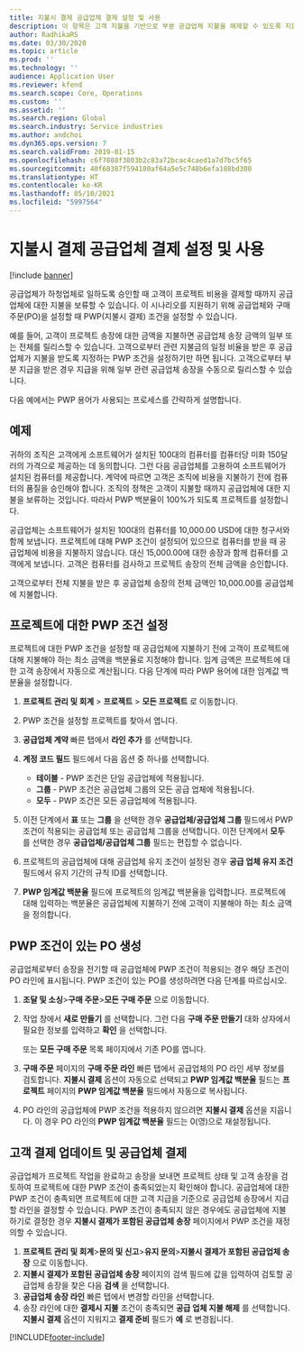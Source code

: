 ```yaml
---
title: 지불시 결제 공급업체 결제 설정 및 사용
description: 이 항목은 고객 지불을 기반으로 부분 공급업체 지불을 해제할 수 있도록 지불시 결제(PWP) 조건을 작성하는 방법을 설명합니다.
author: RadhikaRS
ms.date: 03/30/2020
ms.topic: article
ms.prod: ''
ms.technology: ''
audience: Application User
ms.reviewer: kfend
ms.search.scope: Core, Operations
ms.custom: ''
ms.assetid: ''
ms.search.region: Global
ms.search.industry: Service industries
ms.author: andchoi
ms.dyn365.ops.version: 7
ms.search.validFrom: 2019-01-15
ms.openlocfilehash: c6f7888f3803b2c83a72bcac4caed1a7d7bc5f65
ms.sourcegitcommit: 40f68387f594180af64a5e5c748b6efa188bd300
ms.translationtype: HT
ms.contentlocale: ko-KR
ms.lasthandoff: 05/10/2021
ms.locfileid: "5997564"
---
```

# <a name="set-up-and-use-pay-when-paid-vendor-payments"></a>지불시 결제 공급업체 결제 설정 및 사용

[!include [banner](../includes/banner.md)]

공급업체가 하청업체로 일하도록 승인할 때 고객이 프로젝트 비용을 결제할 때까지 공급업체에 대한 지불을 보류할 수 있습니다. 이 시나리오를 지원하기 위해 공급업체와 구매 주문(PO)을 설정할 때 PWP(지불시 결제) 조건을 설정할 수 있습니다.

예를 들어, 고객이 프로젝트 송장에 대한 금액을 지불하면 공급업체 송장 금액의 일부 또는 전체를 릴리스할 수 있습니다. 고객으로부터 관련 지불금의 일정 비율을 받은 후 공급업체가 지불을 받도록 지정하는 PWP 조건을 설정하기만 하면 됩니다. 고객으로부터 부분 지급을 받은 경우 지급을 위해 일부 관련 공급업체 송장을 수동으로 릴리스할 수 있습니다.

다음 예에서는 PWP 용어가 사용되는 프로세스를 간략하게 설명합니다.

## <a name="example"></a>예제

귀하의 조직은 고객에게 소프트웨어가 설치된 100대의 컴퓨터를 컴퓨터당 미화 150달러의 가격으로 제공하는 데 동의합니다. 그런 다음 공급업체를 고용하여 소프트웨어가 설치된 컴퓨터를 제공합니다. 계약에 따르면 고객은 조직에 비용을 지불하기 전에 컴퓨터의 품질을 승인해야 합니다. 조직의 정책은 고객이 지불할 때까지 공급업체에 대한 지불을 보류하는 것입니다. 따라서 PWP 백분율이 100%가 되도록 프로젝트를 설정합니다.

공급업체는 소프트웨어가 설치된 100대의 컴퓨터를 10,000.00 USD에 대한 청구서와 함께 보냅니다. 프로젝트에 대해 PWP 조건이 설정되어 있으므로 컴퓨터를 받을 때 공급업체에 비용을 지불하지 않습니다. 대신 15,000.00에 대한 송장과 함께 컴퓨터를 고객에게 보냅니다. 고객은 컴퓨터를 검사하고 프로젝트 송장의 전체 금액을 승인합니다.

고객으로부터 전체 지불을 받은 후 공급업체 송장의 전체 금액인 10,000.00를 공급업체에 지불합니다.

## <a name="set-up-pwp-terms-for-a-project"></a>프로젝트에 대한 PWP 조건 설정

프로젝트에 대한 PWP 조건을 설정할 때 공급업체에 지불하기 전에 고객이 프로젝트에 대해 지불해야 하는 최소 금액을 백분율로 지정해야 합니다. 임계 금액은 프로젝트에 대한 고객 송장에서 자동으로 계산됩니다. 다음 단계에 따라 PWP 용어에 대한 임계값 백분율을 설정합니다.

1. **프로젝트 관리 및 회계** \> **프로젝트** \> **모든 프로젝트** 로 이동합니다.
2. PWP 조건을 설정할 프로젝트를 찾아서 엽니다.
3. **공급업체 계약** 빠른 탭에서 **라인 추가** 를 선택합니다.
3. **계정 코드 필드** 필드에서 다음 옵션 중 하나를 선택합니다.

    - **테이블** - PWP 조건은 단일 공급업체에 적용됩니다.
    - **그룹** - PWP 조건은 공급업체 그룹의 모든 공급 업체에 적용됩니다.
    - **모두** - PWP 조건은 모든 공급업체에 적용됩니다.

4. 이전 단계에서 **표** 또는 **그룹** 을 선택한 경우 **공급업체/공급업체 그룹** 필드에서 PWP 조건이 적용되는 공급업체 또는 공급업체 그룹을 선택합니다. 이전 단계에서 **모두** 를 선택한 경우 **공급업체/공급업체 그룹** 필드는 편집할 수 없습니다.
5. 프로젝트의 공급업체에 대해 공급업체 유지 조건이 설정된 경우 **공급 업체 유지 조건** 필드에서 유지 기간의 규칙 ID를 선택합니다.
6. **PWP 임계값 백분율** 필드에 프로젝트의 임계값 백분율을 입력합니다. 프로젝트에 대해 입력하는 백분율은 공급업체에 지불하기 전에 고객이 지불해야 하는 최소 금액을 정의합니다.

## <a name="create-a-po-that-has-pwp-terms"></a>PWP 조건이 있는 PO 생성

공급업체로부터 송장을 전기할 때 공급업체에 PWP 조건이 적용되는 경우 해당 조건이 PO 라인에 표시됩니다. PWP 조건이 있는 PO를 생성하려면 다음 단계를 따르십시오.

1. **조달 및 소싱**\>**구매 주문**\>**모든 구매 주문** 으로 이동합니다.
2. 작업 창에서 **새로 만들기** 를 선택합니다. 그런 다음 **구매 주문 만들기** 대화 상자에서 필요한 정보를 입력하고 **확인** 을 선택합니다.

    또는 **모든 구매 주문** 목록 페이지에서 기존 PO를 엽니다.

4. **구매 주문** 페이지의 **구매 주문 라인** 빠른 탭에서 공급업체의 PO 라인 세부 정보를 검토합니다. **지불시 결제** 옵션이 자동으로 선택되고 **PWP 임계값 백분율** 필드는 **프로젝트** 페이지의 **PWP 임계값 백분율** 필드에서 자동으로 복사됩니다.
6. PO 라인의 공급업체에 PWP 조건을 적용하지 않으려면 **지불시 결제** 옵션을 지웁니다. 이 경우 PO 라인의 **PWP 임계값 백분율** 필드는 0(영)으로 재설정됩니다.

## <a name="update-a-customer-payment-and-pay-the-vendor"></a>고객 결제 업데이트 및 공급업체 결제

공급업체가 프로젝트 작업을 완료하고 송장을 보내면 프로젝트 상태 및 고객 송장을 검토하여 프로젝트에 대한 PWP 조건이 충족되었는지 확인해야 합니다. 공급업체에 대한 PWP 조건이 충족되면 프로젝트에 대한 고객 지급을 기준으로 공급업체 송장에서 지급할 라인을 결정할 수 있습니다. PWP 조건이 충족되지 않은 경우에도 공급업체에 지불하기로 결정한 경우 **지불시 결제가 포함된 공급업체 송장** 페이지에서 PWP 조건을 재정의할 수 있습니다.

1. **프로젝트 관리 및 회계**\>**문의 및 신고**\>**유지 문의**\>**지불시 결제가 포함된 공급업체 송장** 으로 이동합니다.
2. **지불시 결제가 포함된 공급업체 송장** 페이지의 검색 필드에 값을 입력하여 검토할 공급업체 송장을 찾은 다음 **검색** 을 선택합니다.
3. **공급업체 송장 라인** 빠른 탭에서 변경할 라인을 선택합니다.
4. 송장 라인에 대한 **결제시 지불** 조건이 충족되면 **공급 업체 지불 해제** 를 선택합니다. **지불시 결제** 옵션이 지워지고 **결제 준비** 필드가 **예** 로 변경됩니다.


[!INCLUDE[footer-include](../includes/footer-banner.md)]